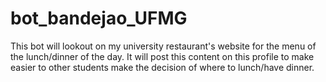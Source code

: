 # bot_bandejao_UFMG
This bot will lookout on my university restaurant's website for the menu of the lunch/dinner of the day. It will post this content on this profile to make easier to other students make the decision of where to lunch/have dinner.
